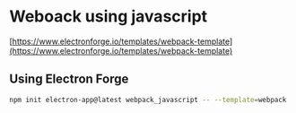 # Weboack using javascript

[https://www.electronforge.io/templates/webpack-template](https://www.electronforge.io/templates/webpack-template)

## Using Electron Forge

```bash
npm init electron-app@latest webpack_javascript -- --template=webpack
```

